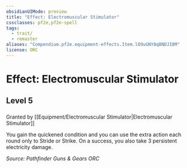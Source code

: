 ```yaml
---
obsidianUIMode: preview
title: "Effect: Electromuscular Stimulator"
cssclasses: pf2e,pf2e-spell
tags:
  - trait/
  - remaster
aliases: "Compendium.pf2e.equipment-effects.Item.lO9uGNY8qBNDJI8M"
license: ORC
---
```

# Effect: Electromuscular Stimulator
## Level 5
### 






Granted by [[Equipment/Electromuscular Stimulator|Electromuscular Stimulator]]

You gain the quickened condition and you can use the extra action each round only to Stride or Strike. On a success, you also take 3 persistent electricity damage.

*Source: Pathfinder Guns & Gears*
*ORC*